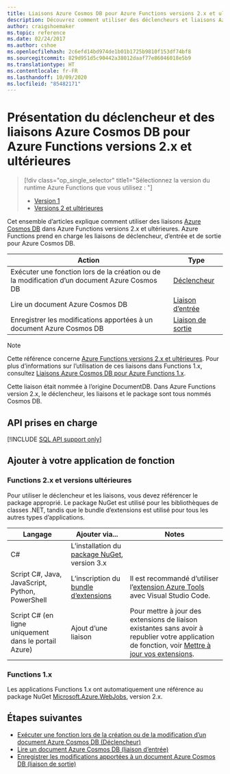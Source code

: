 ```yaml
---
title: Liaisons Azure Cosmos DB pour Azure Functions versions 2.x et ultérieures
description: Découvrez comment utiliser des déclencheurs et liaisons Azure Cosmos DB dans Azure Functions.
author: craigshoemaker
ms.topic: reference
ms.date: 02/24/2017
ms.author: cshoe
ms.openlocfilehash: 2c6efd14bd974de1b01b1725b9810f153df74bf8
ms.sourcegitcommit: 829d951d5c90442a38012daaf77e86046018e5b9
ms.translationtype: HT
ms.contentlocale: fr-FR
ms.lasthandoff: 10/09/2020
ms.locfileid: "85482171"
---
```

# <a name="azure-cosmos-db-trigger-and-bindings-for-azure-functions-2x-and-higher-overview"></a>Présentation du déclencheur et des liaisons Azure Cosmos DB pour Azure Functions versions 2.x et ultérieures

> [!div class="op_single_selector" title1="Sélectionnez la version du runtime Azure Functions que vous utilisez : "]
> * [Version 1](functions-bindings-cosmosdb.md)
> * [Versions 2 et ultérieures](functions-bindings-cosmosdb-v2.md)

Cet ensemble d’articles explique comment utiliser des liaisons [Azure Cosmos DB](../cosmos-db/serverless-computing-database.md) dans Azure Functions versions 2.x et ultérieures. Azure Functions prend en charge les liaisons de déclencheur, d’entrée et de sortie pour Azure Cosmos DB.

| Action | Type |
|---------|---------|
| Exécuter une fonction lors de la création ou de la modification d’un document Azure Cosmos DB | [Déclencheur](./functions-bindings-cosmosdb-v2-trigger.md) |
| Lire un document Azure Cosmos DB | [Liaison d’entrée](./functions-bindings-cosmosdb-v2-input.md) |
| Enregistrer les modifications apportées à un document Azure Cosmos DB  |[Liaison de sortie](./functions-bindings-cosmosdb-v2-output.md) |

> [!NOTE]
> Cette référence concerne [Azure Functions versions 2.x et ultérieures](functions-versions.md).  Pour plus d’informations sur l’utilisation de ces liaisons dans Functions 1.x, consultez [Liaisons Azure Cosmos DB pour Azure Functions 1.x](functions-bindings-cosmosdb.md).
>
> Cette liaison était nommée à l’origine DocumentDB. Dans Azure Functions version 2.x, le déclencheur, les liaisons et le package sont tous nommés Cosmos DB.

## <a name="supported-apis"></a>API prises en charge

[!INCLUDE [SQL API support only](../../includes/functions-cosmosdb-sqlapi-note.md)]

## <a name="add-to-your-functions-app"></a>Ajouter à votre application de fonction

### <a name="functions-2x-and-higher"></a>Functions 2.x et versions ultérieures

Pour utiliser le déclencheur et les liaisons, vous devez référencer le package approprié. Le package NuGet est utilisé pour les bibliothèques de classes .NET, tandis que le bundle d’extensions est utilisé pour tous les autres types d’applications.

| Langage                                        | Ajouter via...                                   | Notes 
|-------------------------------------------------|---------------------------------------------|-------------|
| C#                                              | L’installation du [package NuGet], version 3.x | |
| Script C#, Java, JavaScript, Python, PowerShell | L’inscription du [bundle d’extensions]          | Il est recommandé d’utiliser l’[extension Azure Tools] avec Visual Studio Code. |
| Script C# (en ligne uniquement dans le portail Azure)         | Ajout d’une liaison                            | Pour mettre à jour des extensions de liaison existantes sans avoir à republier votre application de fonction, voir [Mettre à jour vos extensions]. |

[Package NuGet]: https://www.nuget.org/packages/Microsoft.Azure.WebJobs.Extensions.CosmosDB
[core tools]: ./functions-run-local.md
[Bundle d’extensions]: ./functions-bindings-register.md#extension-bundles
[Mettre à jour vos extensions]: ./install-update-binding-extensions-manual.md
[Extension Azure Tools]: https://marketplace.visualstudio.com/items?itemName=ms-vscode.vscode-node-azure-pack

### <a name="functions-1x"></a>Functions 1.x

Les applications Functions 1.x ont automatiquement une référence au package NuGet [Microsoft.Azure.WebJobs](https://www.nuget.org/packages/Microsoft.Azure.WebJobs), version 2.x.

## <a name="next-steps"></a>Étapes suivantes

- [Exécuter une fonction lors de la création ou de la modification d’un document Azure Cosmos DB (Déclencheur)](./functions-bindings-cosmosdb-v2-trigger.md)
- [Lire un document Azure Cosmos DB (liaison d’entrée)](./functions-bindings-cosmosdb-v2-input.md)
- [Enregistrer les modifications apportées à un document Azure Cosmos DB (liaison de sortie)](./functions-bindings-cosmosdb-v2-output.md)
